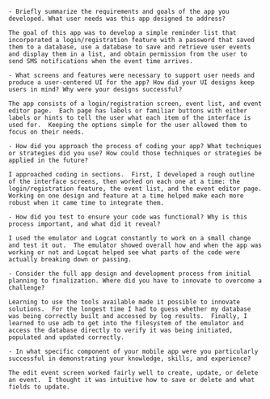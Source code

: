     - Briefly summarize the requirements and goals of the app you developed. What user needs was this app designed to address?

    The goal of this app was to develop a simple reminder list that incorporated a login/registration feature with a password that saved them to a database, use a database to save and retrieve user events and display them in a list, and obtain permission from the user to send SMS notifications when the event time arrives.

    - What screens and features were necessary to support user needs and produce a user-centered UI for the app? How did your UI designs keep users in mind? Why were your designs successful?

    The app consists of a login/registration screen, event list, and event editor page.  Each page has labels or familiar buttons with either labels or hints to tell the user what each item of the interface is used for.  Keeping the options simple for the user allowed them to focus on their needs.

    - How did you approach the process of coding your app? What techniques or strategies did you use? How could those techniques or strategies be applied in the future?

    I approached coding in sections.  First, I developed a rough outline of the interface screens, then worked on each one at a time: the login/registration feature, the event list, and the event editor page.  Working on one design and feature at a time helped make each more robust when it came time to integrate them.

    - How did you test to ensure your code was functional? Why is this process important, and what did it reveal?

    I used the emulator and Logcat constantly to work on a small change and test it out.  The emulator showed overall how and when the app was working or not and Logcat helped see what parts of the code were actually breaking down or passing.

    - Consider the full app design and development process from initial planning to finalization. Where did you have to innovate to overcome a challenge?

    Learning to use the tools available made it possible to innovate solutions.  For the longest time I had to guess whether my database was being correctly built and accessed by log results.  Finally, I learned to use adb to get into the filesystem of the emulator and access the database directly to verify it was being initiated, populated and updated correctly.    

    - In what specific component of your mobile app were you particularly successful in demonstrating your knowledge, skills, and experience?

    The edit event screen worked fairly well to create, update, or delete an event.  I thought it was intuitive how to save or delete and what fields to update.